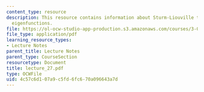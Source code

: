 ```yaml
---
content_type: resource
description: This resource contains information about Sturm-Liouville theory, orthogonal
  eigenfunctions.
file: https://ol-ocw-studio-app-production.s3.amazonaws.com/courses/3-016-mathematics-for-materials-scientists-and-engineers-fall-2005/4c57c6d107a9c5fd6fc670a096643a7d_lecture_27.pdf
file_type: application/pdf
learning_resource_types:
- Lecture Notes
parent_title: Lecture Notes
parent_type: CourseSection
resourcetype: Document
title: lecture_27.pdf
type: OCWFile
uid: 4c57c6d1-07a9-c5fd-6fc6-70a096643a7d
---
```

